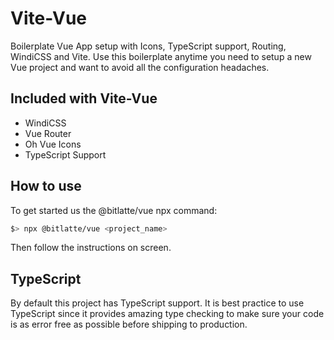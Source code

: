 # Vite-Vue
Boilerplate Vue App setup with Icons, TypeScript support, Routing,
WindiCSS and Vite. Use this boilerplate anytime you need to setup a
new Vue project and want to avoid all the configuration headaches.

## Included with Vite-Vue
- WindiCSS
- Vue Router
- Oh Vue Icons
- TypeScript Support

## How to use
To get started us the @bitlatte/vue npx command:

```sh
$> npx @bitlatte/vue <project_name>
```

Then follow the instructions on screen.

## TypeScript
By default this project has TypeScript support. It is best practice to
use TypeScript since it provides amazing type checking to make sure
your code is as error free as possible before shipping to production.
